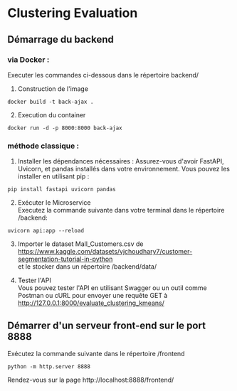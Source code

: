 # Clustering Evaluation

## Démarrage du backend

### via Docker :

Executer les commandes ci-dessous dans le répertoire backend/  
1. Construction de l'image  
```
docker build -t back-ajax .
```
2. Execution du container  
```
docker run -d -p 8000:8000 back-ajax
```

### méthode classique :

1. Installer les dépendances nécessaires : Assurez-vous d'avoir FastAPI, Uvicorn, et pandas installés dans votre environnement. Vous pouvez les installer en utilisant pip :  
```
pip install fastapi uvicorn pandas
```

2. Exécuter le Microservice  
Executez la commande suivante dans votre terminal dans le répertoire /backend:  
```
uvicorn api:app --reload
```

3. Importer le dataset Mall_Customers.csv de https://www.kaggle.com/datasets/vjchoudhary7/customer-segmentation-tutorial-in-python  
et le stocker dans un répertoire /backend/data/  

4. Tester l'API  
Vous pouvez tester l'API en utilisant Swagger ou un outil comme Postman ou cURL pour envoyer une requête GET à http://127.0.0.1:8000/evaluate_clustering_kmeans/ 

## Démarrer d'un serveur front-end sur le port 8888

Exécutez la commande suivante dans le répertoire /frontend  
```
python -m http.server 8888
```

Rendez-vous sur la page http://localhost:8888/frontend/